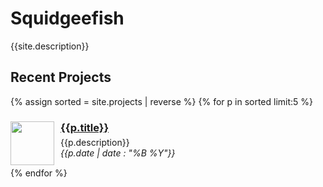 # Squidgeefish

{{site.description}}

## Recent Projects

{% assign sorted = site.projects | reverse %}
{% for p in sorted limit:5 %}
<div style="clear:both; margin-bottom:15px">
    <img style="float:left; height:70px; margin-right:10px" src="/assets/{{p.slug}}/thumbnail.jpg"/>
    <div>
        <h3 style="margin-bottom:5px"><a href="{{p.id}}">{{p.title}}</a></h3>
        {{p.description}} <br>
        <i>{{p.date | date : "%B %Y"}}</i>
    </div>
</div>
{% endfor %}


